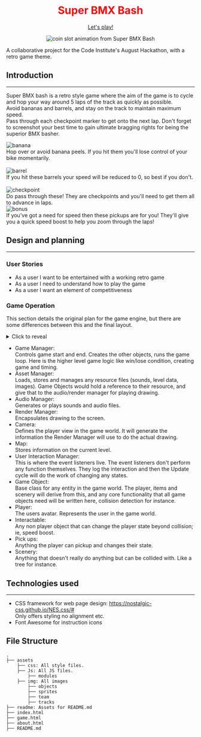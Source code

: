<div align="center"><h1 style="color: red;">Super BMX Bash</h1></div>

<div align="center">

[Let's play!](https://roomacarthur.github.io/deciders/)

![coin slot animation from Super BMX Bash](/readme/coin-slot.gif)
</div>

A collaborative project for the Code Institute's August Hackathon, with a retro game theme.

## Introduction

*** 

Super BMX bash is a retro style game where the aim of the game is to cycle and hop your way around 5 laps of the track as quickly as possible.  
Avoid bananas and barrels, and stay on the track to maintain maximum speed.  
Pass through each checkpoint marker to get onto the next lap.
Don't forget to screenshot your best time to gain ultimate bragging rights for being the superior BMX basher.

![banana](assets/img/objects/banana.png)  
Hop over or avoid banana peels. If you hit them you'll lose control of your bike momentarily.   
<br> 
![barrel](assets/img/objects/barrel.png)  
If you hit these barrels your speed will be reduced to 0, so best if you don't.  
<br>
![checkpoint](assets/img/sprites/checkpoint.png)  
Do pass through these! They are checkpoints and you'll need to get them all to advance in laps.  
![bonus](assets/img/objects/power-ups.png)  
If you've got a need for speed then these pickups are for you! They'll give you a quick speed boost to help you zoom through the laps!

## Design and planning

***

### User Stories

- As a user I want to be entertained with a working retro game
- As a user I need to understand how to play the game
- As a user I want an element of competitiveness

### Game Operation

This section details the original plan for the game engine, but there are some differences between this and the final layout.

<details>
<summary>Click to reveal</summary>

![game engine components](readme/retro_game_engine_components.png)

</details>

- Game Manager:  
    Controls game start and end. Creates the other objects, runs the game loop. Here is the higher level game logic like win/lose condition, creating game and timing.
- Asset Manager:  
    Loads, stores and manages any resource files (sounds, level data, images). Game Objects would hold a reference to their resource, and give that to the audio/render manager for playing drawing.   
- Audio Manager:  
    Generates or plays sounds and audio files.  
- Render Manager:  
    Encapsulates drawing to the screen.  
- Camera:  
    Defines the player view in the game world. It will generate the information the Render Manager will use to do the actual drawing.  
- Map:  
    Stores information on the current level.  
- User Interaction Manager:  
    This is where the event listeners live. The event listeners don't perform any function themselves. They log the interaction and then the Update cycle will do the work of changing any states.   
- Game Object:  
    Base class for any entity in the game world. The player, items and scenery will derive from this, and any core functionality that all game objects need will be written here, collision detection for instance.  
- Player:  
    The users avatar. Represents the user in the game world.  
- Interactable:  
    Any non player object that can change the player state beyond collision; ie, speed boost.
- Pick ups:  
     Anything the player can pickup and changes their state.
- Scenery:  
    Anything that doesn't really do anything but can be collided with. Like a tree for instance.


## Technologies used

***

- CSS framework for web page design: https://nostalgic-css.github.io/NES.css/#  
    Only offers styling no alignment etc.
- Font Awesome for instruction icons


## File Structure

```
.
├── assets
    ├── css: All style files.
    ├── Js: All JS files.
        ├── modules
    ├── img: All images
        ├── objects
        ├── sprites
        ├── team
        ├── tracks
├── readme: Assets for README.md
├── index.html
├── game.html
├── about.html
├── README.md
```
